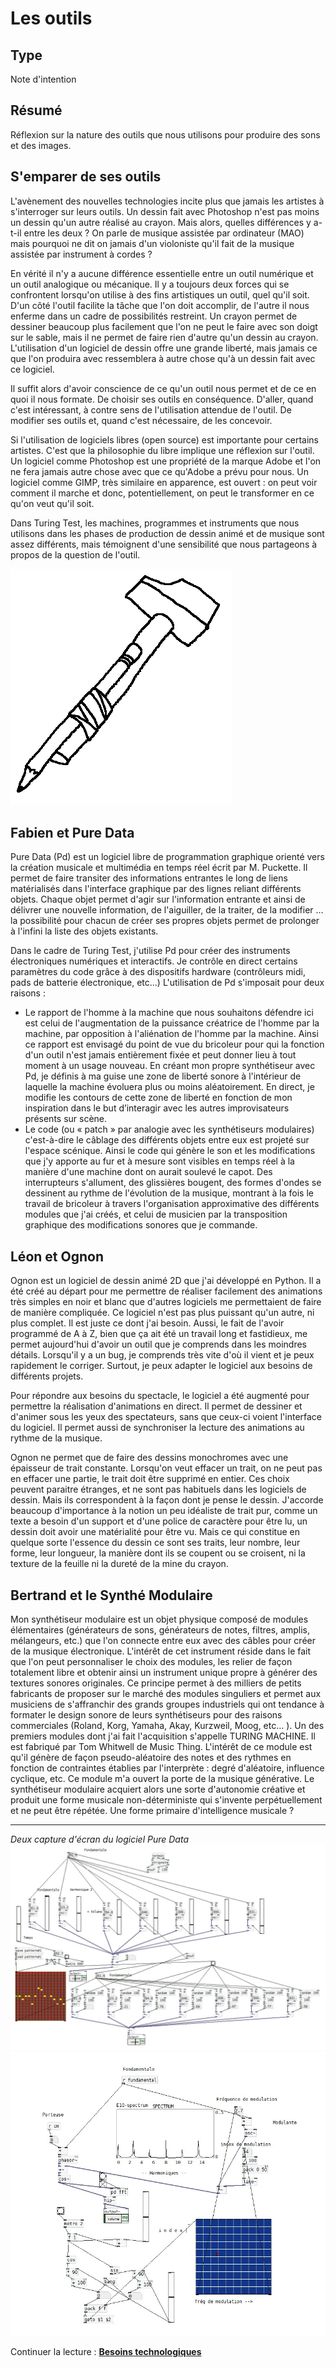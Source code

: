 Les outils
==========

Type
----

Note d'intention

Résumé
------

Réflexion sur la nature des outils que nous utilisons pour produire des sons et des images.

S'emparer de ses outils
-----------------------

L'avènement des nouvelles technologies incite plus que jamais les artistes à s'interroger sur leurs outils. Un dessin fait avec Photoshop n'est pas moins un dessin qu'un autre réalisé au crayon. Mais alors, quelles différences y a-t-il entre les deux ? On parle de musique assistée par ordinateur (MAO) mais pourquoi ne dit on jamais d'un violoniste qu'il fait de la  musique assistée par instrument à cordes ?

En vérité il n'y a aucune différence essentielle entre un outil numérique et un outil analogique ou mécanique. Il y a toujours deux forces qui se confrontent lorsqu'on utilise à des fins artistiques un outil, quel qu'il soit. D'un côté l'outil facilite la tâche que l'on doit accomplir, de l'autre il nous enferme dans un cadre de possibilités restreint. Un crayon permet de dessiner beaucoup plus facilement que l'on ne peut le faire avec son doigt sur le sable, mais il ne permet de faire rien d'autre qu'un dessin au crayon. L'utilisation d'un logiciel de dessin offre une grande liberté, mais jamais ce que l'on produira avec ressemblera à autre chose qu'à un dessin fait avec ce logiciel.

Il suffit alors d'avoir conscience de ce qu'un outil nous permet et de ce en quoi il nous formate. De choisir ses outils en conséquence. D'aller, quand c'est intéressant, à contre sens de l'utilisation attendue de l'outil. De modifier ses outils et, quand c'est nécessaire, de les concevoir.

Si l'utilisation de logiciels libres (open source) est importante pour certains artistes. C'est que la philosophie du libre implique une réflexion sur l'outil. Un logiciel comme Photoshop est une propriété de la marque Adobe et l'on ne fera jamais autre chose avec que ce qu'Adobe a prévu pour nous. Un logiciel comme GIMP, très similaire en apparence, est ouvert : on peut voir comment il marche et donc, potentiellement, on peut le transformer en ce qu'on veut qu'il soit.

Dans Turing Test, les machines, programmes et instruments que nous utilisons dans les phases de production de dessin animé et de musique sont assez différents, mais témoignent d'une sensibilité que nous partageons à propos de la question de l'outil.

![](../ressources/dessin12.png)

Fabien et Pure Data
--------------------

Pure Data (Pd) est un logiciel libre de programmation graphique orienté vers la création musicale et multimédia en temps réel écrit par M. Puckette. Il permet de faire transiter des informations entrantes le long de liens matérialisés dans l'interface graphique par des lignes reliant différents objets. Chaque objet permet d'agir sur l'information entrante et ainsi de délivrer une nouvelle information, de l'aiguiller, de la traiter, de la modifier … la possibilité pour chacun de créer ses propres objets permet de prolonger à l'infini la liste des objets existants.

Dans le cadre de Turing Test, j'utilise Pd pour créer des instruments électroniques numériques et interactifs. Je contrôle en direct certains paramètres du code grâce à des dispositifs hardware (contrôleurs midi, pads de batterie électronique, etc...)
L'utilisation de Pd s'imposait pour deux raisons :

-  Le rapport de l'homme à la machine que nous souhaitons défendre ici est celui de l'augmentation de la puissance créatrice de l'homme par la machine, par opposition à l'aliénation de l'homme par la machine. Ainsi ce rapport est envisagé du point de vue du bricoleur pour qui la fonction d'un outil n'est jamais entièrement fixée et peut donner lieu à tout moment à un usage nouveau. En créant mon propre synthétiseur avec Pd, je définis à ma guise une zone de liberté sonore à l'intérieur de laquelle la machine évoluera plus ou moins aléatoirement. En direct, je modifie les contours de cette zone de liberté en fonction de mon inspiration dans le but d’interagir avec les autres improvisateurs présents sur scène.
-  Le code (ou « patch » par analogie avec les synthétiseurs modulaires) c'est-à-dire le câblage des différents objets entre eux est projeté sur l'espace scénique. Ainsi le code qui génère le son et les modifications que j'y apporte au fur et à mesure sont visibles en temps réel à la manière d'une machine dont on aurait soulevé le capot. Des interrupteurs s'allument, des glissières bougent, des formes d'ondes se dessinent au rythme de l'évolution de la musique, montrant à la fois le travail de bricoleur à travers l'organisation approximative des différents modules que j'ai créés, et celui de musicien par la transposition graphique des modifications sonores que je commande.


Léon et Ognon
--------------

Ognon est un logiciel de dessin animé 2D que j'ai développé en Python. Il a été créé au départ pour me permettre de réaliser facilement des animations très simples en noir et blanc que d'autres logiciels me permettaient de faire de manière compliquée. Ce logiciel n'est pas plus puissant qu'un autre, ni plus complet. Il est juste ce dont j'ai besoin. Aussi, le fait de l'avoir programmé de A à Z, bien que ça ait été un travail long et fastidieux, me permet aujourd'hui d'avoir un outil que je comprends dans les moindres détails. Lorsqu'il y a un bug, je comprends très vite d'où il vient et je peux rapidement le corriger. Surtout, je peux adapter le logiciel aux besoins de différents projets.

Pour répondre aux besoins du spectacle, le logiciel a été augmenté pour permettre la réalisation d'animations en direct. Il permet de dessiner et d'animer sous les yeux des spectateurs, sans que ceux-ci voient l'interface du logiciel. Il permet aussi de synchroniser la lecture des animations au rythme de la musique.

Ognon ne permet que de faire des dessins monochromes avec une épaisseur de trait constante. Lorsqu'on veut effacer un trait, on ne peut pas en effacer une partie, le trait doit être supprimé en entier. Ces choix peuvent paraitre étranges, et ne sont pas habituels dans les logiciels de dessin. Mais ils correspondent à la façon dont je pense le dessin. J'accorde beaucoup d'importance à la notion un peu idéaliste de trait pur, comme un texte a besoin d'un support et d'une police de caractère pour être lu, un dessin doit avoir une matérialité pour être vu. Mais ce qui constitue en quelque sorte l'essence du dessin ce sont ses traits, leur nombre, leur forme, leur longueur, la manière dont ils se coupent ou se croisent, ni la texture de la feuille ni la dureté de la mine du crayon.

Bertrand et le Synthé Modulaire
-------------------------------

Mon synthétiseur modulaire est un objet physique composé de modules élémentaires (générateurs de sons, générateurs de notes, filtres, amplis, mélangeurs, etc.) que l'on connecte entre eux avec des câbles pour créer de la musique électronique. L'intérêt de cet instrument réside dans le fait que l'on peut personnaliser le choix des modules, les relier de façon totalement libre et obtenir ainsi un instrument unique propre à générer des textures sonores originales. Ce principe permet à des milliers de petits fabricants de proposer sur le marché des modules singuliers et permet aux musiciens de s'affranchir des grands groupes industriels qui ont tendance à formater le design sonore de leurs synthétiseurs pour des raisons commerciales (Roland, Korg, Yamaha, Akay, Kurzweil, Moog, etc… ). Un des premiers modules dont j'ai fait l'acquisition s'appelle TURING MACHINE. Il est fabriqué par Tom Whitwell de Music Thing. L'intérêt de ce module est qu'il génère de façon pseudo-aléatoire des notes et des rythmes en fonction de contraintes établies par l'interprète : degré d'aléatoire, influence cyclique, etc. Ce module m'a ouvert la porte de la musique générative. Le synthétiseur modulaire acquiert alors une sorte d'autonomie créative et produit une forme musicale non-déterministe qui s'invente perpétuellement et ne peut être répétée. Une forme primaire d'intelligence musicale ?

-----------------------------------------------------------------------------------------------------------------------------

*Deux capture d'écran du logiciel Pure Data*
![](../ressources/cde-pd1.jpg)
![](../ressources/cde-pd2.jpg)

Continuer la lecture : [**Besoins technologiques**](besoins-technologiques.md)
